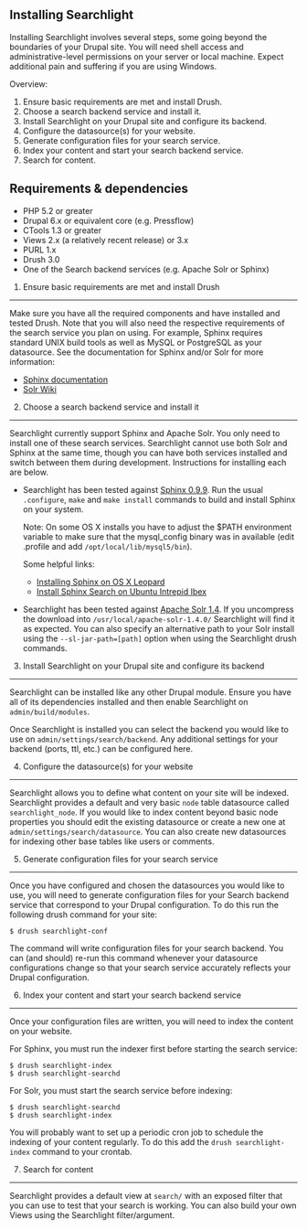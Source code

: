 Installing Searchlight
----------------------
Installing Searchlight involves several steps, some going beyond the boundaries
of your Drupal site. You will need shell access and administrative-level
permissions on your server or local machine. Expect additional pain and
suffering if you are using Windows.

Overview:

1. Ensure basic requirements are met and install Drush.
2. Choose a search backend service and install it.
3. Install Searchlight on your Drupal site and configure its backend.
4. Configure the datasource(s) for your website.
5. Generate configuration files for your search service.
6. Index your content and start your search backend service.
7. Search for content.


Requirements & dependencies
---------------------------
- PHP 5.2 or greater
- Drupal 6.x or equivalent core (e.g. Pressflow)
- CTools 1.3 or greater
- Views 2.x (a relatively recent release) or 3.x
- PURL 1.x
- Drush 3.0
- One of the Search backend services (e.g. Apache Solr or Sphinx)


1. Ensure basic requirements are met and install Drush
------------------------------------------------------
Make sure you have all the required components and have installed and tested
Drush. Note that you will also need the respective requirements of the search
service you plan on using. For example, Sphinx requires standard UNIX build
tools as well as MySQL or PostgreSQL as your datasource. See the documentation
for Sphinx and/or Solr for more information:

- [Sphinx documentation](http://sphinxsearch.com/docs)
- [Solr Wiki](http://wiki.apache.org/solr)


2. Choose a search backend service and install it
-------------------------------------------------
Searchlight currently support Sphinx and Apache Solr. You only need to install
one of these search services. Searchlight cannot use both Solr and Sphinx at
the same time, though you can have both services installed and switch between
them during development. Instructions for installing each are below.

- Searchlight has been tested against [Sphinx 0.9.9][1]. Run the usual
  `.configure`, `make` and `make install` commands to build and install Sphinx
  on your system.

  Note: On some OS X installs you have to adjust the $PATH environment variable
  to make sure that the mysql_config binary was in available (edit .profile and
  add `/opt/local/lib/mysql5/bin`).

  Some helpful links:
  - [Installing Sphinx on OS X Leopard][2]
  - [Install Sphinx Search on Ubuntu Intrepid Ibex][3]

- Searchlight has been tested against [Apache Solr 1.4][4]. If you uncompress
  the download into `/usr/local/apache-solr-1.4.0/` Searchlight will find it
  as expected. You can also specify an alternative path to your Solr install
  using the `--sl-jar-path=[path]` option when using the Searchlight drush
  commands.


3. Install Searchlight on your Drupal site and configure its backend
--------------------------------------------------------------------
Searchlight can be installed like any other Drupal module. Ensure you have all
of its dependencies installed and then enable Searchlight on
`admin/build/modules`.

Once Searchlight is installed you can select the backend you would like to use
on `admin/settings/search/backend`. Any additional settings for your backend
(ports, ttl, etc.) can be configured here.


4. Configure the datasource(s) for your website
-----------------------------------------------
Searchlight allows you to define what content on your site will be indexed.
Searchlight provides a default and very basic `node` table datasource called
`searchlight_node`. If you would like to index content beyond basic node
properties you should edit the existing datasource or create a new one at
`admin/settings/search/datasource`. You can also create new datasources for
indexing other base tables like users or comments.


5. Generate configuration files for your search service
-------------------------------------------------------
Once you have configured and chosen the datasources you would like to use, you
will need to generate configuration files for your Search backend service that
correspond to your Drupal configuration. To do this run the following drush
command for your site:

    $ drush searchlight-conf

The command will write configuration files for your search backend. You can
(and should) re-run this command whenever your datasource configurations change
so that your search service accurately reflects your Drupal configuration.


6. Index your content and start your search backend service
-----------------------------------------------------------
Once your configuration files are written, you will need to index the content
on your website.

For Sphinx, you must run the indexer first before starting the search service:

    $ drush searchlight-index
    $ drush searchlight-searchd

For Solr, you must start the search service before indexing:

    $ drush searchlight-searchd
    $ drush searchlight-index

You will probably want to set up a periodic cron job to schedule the indexing
of your content regularly. To do this add the `drush searchlight-index` command
to your crontab.


7. Search for content
---------------------
Searchlight provides a default view at `search/` with an exposed filter that
you can use to test that your search is working. You can also build your own
Views using the Searchlight filter/argument.


[1]: http://www.sphinxsearch.com/downloads.html
[2]: http://www.viget.com/extend/installing-sphinx-on-os-x-leopard
[3]: http://www.hackido.com/2009/01/install-sphinx-search-on-ubuntu.html
[4]: http://www.apache.org/dyn/closer.cgi/lucene/solr/
